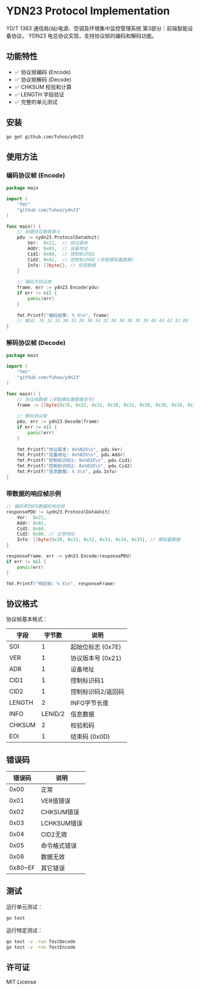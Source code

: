 # YDN23 Protocol Implementation

YD/T 1363 通信局(站)电源、空调及环境集中监控管理系统 第3部分：前端智能设备协议。
YDN23 电总协议实现，支持协议帧的编码和解码功能。

## 功能特性

- ✅ 协议帧编码 (Encode)
- ✅ 协议帧解码 (Decode) 
- ✅ CHKSUM 校验和计算
- ✅ LENGTH 字段验证
- ✅ 完整的单元测试

## 安装

```bash
go get github.com/fuhoo/ydn23
```

## 使用方法

### 编码协议帧 (Encode)

```go
package main

import (
    "fmt"
    "github.com/fuhoo/ydn23"
)

func main() {
    // 创建协议数据单元
    pdu := &ydn23.ProtocolDataUnit{
        Ver:  0x21,  // 协议版本
        Addr: 0x01,  // 设备地址
        Cid1: 0x60,  // 控制标识码1
        Cid2: 0x42,  // 控制标识码2 (获取模拟量数据)
        Info: []byte{}, // 信息数据
    }
    
    // 编码为协议帧
    frame, err := ydn23.Encode(pdu)
    if err != nil {
        panic(err)
    }
    
    fmt.Printf("编码结果: % X\n", frame)
    // 输出: 7E 32 31 30 31 36 30 34 32 30 30 30 30 30 46 44 42 32 0D
}
```

### 解码协议帧 (Decode)

```go
package main

import (
    "fmt"
    "github.com/fuhoo/ydn23"
)

func main() {
    // 协议帧数据 (获取模拟量数据命令)
    frame := []byte{0x7E, 0x32, 0x31, 0x30, 0x31, 0x36, 0x30, 0x34, 0x32, 0x30, 0x30, 0x30, 0x30, 0x30, 0x46, 0x44, 0x42, 0x32, 0x0D}
    
    // 解码协议帧
    pdu, err := ydn23.Decode(frame)
    if err != nil {
        panic(err)
    }
    
    fmt.Printf("协议版本: 0x%02X\n", pdu.Ver)
    fmt.Printf("设备地址: 0x%02X\n", pdu.Addr)
    fmt.Printf("控制标识码1: 0x%02X\n", pdu.Cid1)
    fmt.Printf("控制标识码2: 0x%02X\n", pdu.Cid2)
    fmt.Printf("信息数据: % X\n", pdu.Info)
}
```

### 带数据的响应帧示例

```go
// 编码带INFO数据的响应帧
responsePDU := &ydn23.ProtocolDataUnit{
    Ver:  0x21,
    Addr: 0x01,
    Cid1: 0x60,
    Cid2: 0x00, // 正常响应
    Info: []byte{0x30, 0x31, 0x32, 0x33, 0x34, 0x35}, // 模拟量数据
}

responseFrame, err := ydn23.Encode(responsePDU)
if err != nil {
    panic(err)
}

fmt.Printf("响应帧: % X\n", responseFrame)
```

## 协议格式

协议帧基本格式：

| 字段 | 字节数 | 说明 |
|------|--------|------|
| SOI | 1 | 起始位标志 (0x7E) |
| VER | 1 | 协议版本号 (0x21) |
| ADR | 1 | 设备地址 |
| CID1 | 1 | 控制标识码1 |
| CID2 | 1 | 控制标识码2/返回码 |
| LENGTH | 2 | INFO字节长度 |
| INFO | LENID/2 | 信息数据 |
| CHKSUM | 2 | 校验和码 |
| EOI | 1 | 结束码 (0x0D) |

## 错误码

| 错误码 | 说明 |
|--------|------|
| 0x00 | 正常 |
| 0x01 | VER值错误 |
| 0x02 | CHKSUM错误 |
| 0x03 | LCHKSUM错误 |
| 0x04 | CID2无效 |
| 0x05 | 命令格式错误 |
| 0x06 | 数据无效 |
| 0x80~EF | 其它错误 |

## 测试

运行单元测试：

```bash
go test
```

运行特定测试：

```bash
go test -v -run TestDecode
go test -v -run TestEncode
```

## 许可证

MIT License
